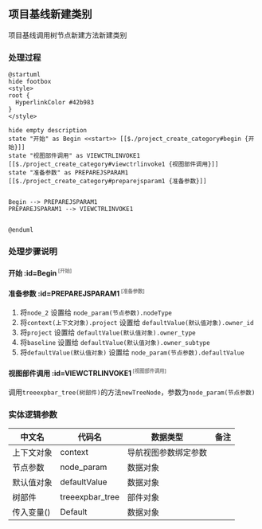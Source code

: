 ## 项目基线新建类别 <!-- {docsify-ignore-all} -->

   项目基线调用树节点新建方法新建类别

### 处理过程

```plantuml
@startuml
hide footbox
<style>
root {
  HyperlinkColor #42b983
}
</style>

hide empty description
state "开始" as Begin <<start>> [[$./project_create_category#begin {开始}]]
state "视图部件调用" as VIEWCTRLINVOKE1  [[$./project_create_category#viewctrlinvoke1 {视图部件调用}]]
state "准备参数" as PREPAREJSPARAM1  [[$./project_create_category#preparejsparam1 {准备参数}]]


Begin --> PREPAREJSPARAM1
PREPAREJSPARAM1 --> VIEWCTRLINVOKE1


@enduml
```


### 处理步骤说明

#### 开始 :id=Begin<sup class="footnote-symbol"> <font color=gray size=1>[开始]</font></sup>




#### 准备参数 :id=PREPAREJSPARAM1<sup class="footnote-symbol"> <font color=gray size=1>[准备参数]</font></sup>



1. 将`node_2` 设置给  `node_param(节点参数).nodeType`
2. 将`context(上下文对象).project` 设置给  `defaultValue(默认值对象).owner_id`
3. 将`project` 设置给  `defaultValue(默认值对象).owner_type`
4. 将`baseline` 设置给  `defaultValue(默认值对象).owner_subtype`
5. 将`defaultValue(默认值对象)` 设置给  `node_param(节点参数).defaultValue`

#### 视图部件调用 :id=VIEWCTRLINVOKE1<sup class="footnote-symbol"> <font color=gray size=1>[视图部件调用]</font></sup>



调用`treeexpbar_tree(树部件)`的方法`newTreeNode`，参数为`node_param(节点参数)`


### 实体逻辑参数

|    中文名   |    代码名    |  数据类型      |备注 |
| --------| --------| --------  | --------   |
|上下文对象|context|导航视图参数绑定参数||
|节点参数|node_param|数据对象||
|默认值对象|defaultValue|数据对象||
|树部件|treeexpbar_tree|部件对象||
|传入变量(<i class="fa fa-check"/></i>)|Default|数据对象||
